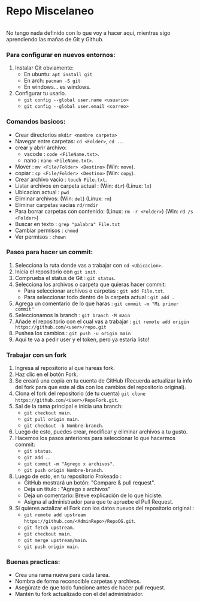 # Repo Miscelaneo
<pre id="ascii-art"></pre>
<script>
  const frames = [
    " (••) \n <)   )╯\n  /   \",
    " (••) \n  (   (> \n  /   \",
    " (•_•) \n <)   )╯\n  /   \"
  ];
  let i = 0;
  setInterval(() => {
    document.getElementById("ascii-art").textContent = frames[i++ % frames.length];
  }, 300);
</script>
No tengo nada definido con lo que voy a hacer aqui, mientras sigo aprendiendo las mañas de Git y Github.


### Para configurar en nuevos entornos:

1. Instalar Git obviamente:
    - En ubuntu: `apt install git`
    - En arch: `pacman -S git`
    - En windows... es windows.
2. Configurar tu usario.
    * `git config --global user.name <usuario>`
    * `git config --global user.email <correo>`


### Comandos basicos:

* Crear directorios `mkdir <nombre carpeta>`
* Navegar entre carpetas: `cd <Folder>`, `cd ..`.
* crear y abrir archivo:
    - vscode : `code <FileName.txt>`.
    - nano : `nano <FileName.txt>`.
* Mover : `mv <File/Folder> <Destino>` (Win: `move`).
* copiar : `cp <File/Folder> <Destino>` (Win: `copy`).
* Crear archivo vacio : `touch File.txt`.
* Listar archivos en carpeta actual : (Win: `dir`) (Linux: `ls`)
* Ubicacion actual : `pwd`
* Eliminar archivos: (Win: `del`) (Linux: `rm`)
* Eliminar carpetas vacias `rd/rmdir`
* Para borrar carpetas con contenido: (Linux: `rm -r <Folder>`) (Win: `rd /s <Folder>`)
* Buscar en texto : `grep "palabra" File.txt`
* Cambiar permisos : `chmod`
* Ver permisos : `chown`

### Pasos para hacer un commit:

1. Selecciona la ruta donde vas a trabajar con `cd <Ubicacion>`.
2. Inicia el repositorio con `git init`.
3. Comprueba el status de Git : `git status`.
4. Selecciona los archivos o carpeta que quieras hacer commit:
    - Para seleccionar archivos  o carpetas : `git add File.txt`.
    - Para seleccionar todo dentro de la carpeta actual : `git add .`
5. Agrega un comentario de lo que haras : `git commit -m "Mi primer commit"`
6. Seleccionamos la branch : `git branch -M main`
7. Añade el repositorio con el cual vas a trabajar : `git remote add origin https://github.com/<user>/repo.git`
8. Pushea los cambios : `git push -u origin main`
9. Aqui te va a pedir user y el token, pero ya estaria listo!

### Trabajar con un fork

1. Ingresa al repositorio al que hareas fork.
2. Haz clic en el botón Fork.
3. Se creará una copia en tu cuenta de GitHub (Recuerda actualizar la info del fork para que este al dia con los cambios del repositorio original).
4. Clona el fork del repositorio (de tu cuenta) `git clone https://github.com/<User>/RepoFork.git`.
5. Sal de la rama principal e inicia una branch: 
    - `git checkout main`.
    - `git pull origin main`.
    - `git checkout -b Nombre-branch`.
6. Luego de esto, puedes crear, modificar y eliminar archivos a tu gusto.
7. Hacemos los pasos anteriores para seleccionar lo que hacermos commit:
    - `git status`.
    - `git add .`.
    - `git commit -m "Agrego x archivos"`.
    - `git push origin Nombre-branch`.
8. Luego de esto, en tu repositorio Frokeado : 
    - GitHub mostrará un botón: "Compare & pull request".
    - Deja un titulo : "Agrego x archivos"
    - Deja un comentario: Breve explicación de lo que hiciste.
    - Asigna al administrador para que te apruebe el Pull Request.
9. Si quieres actalizar el Fork con los datos nuevos del repositorio original :
    - `git remote add upstream https://github.com/<AdminRepo>/RepoOG.git`.
    - `git fetch upstream`.
    - `git checkout main`.
    - `git merge upstream/main`.
    - `git push origin main`.

### Buenas practicas:
- Crea una rama nueva para cada tarea.
- Nombra de forma reconocible carpetas y archivos.
- Asegúrate de que todo funcione antes de hacer pull request.
- Mantén tu fork actualizado con el del administrador.
